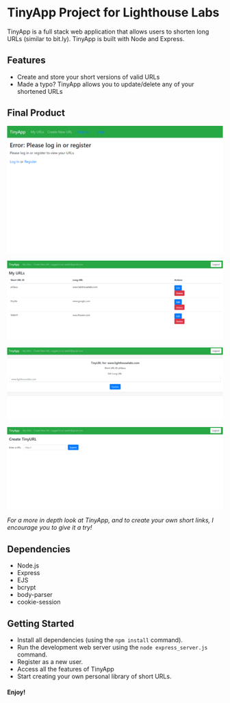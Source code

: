# **TinyApp Project for Lighthouse Labs**

TinyApp is a full stack web application that allows users to shorten long URLs (similar to bit.ly). TinyApp is built with Node and Express.

## Features 

- Create and store your short versions of valid URLs
- Made a typo? TinyApp allows you to update/delete any of your shortened URLs 

## Final Product

!["Welcome page display which prompts the user to login or register"](https://github.com/swathij943/tinyapp/blob/master/docs/welcomepage.PNG)

!["Main page containing all of the user's short URLs"](https://github.com/swathij943/tinyapp/blob/master/docs/urlspage.PNG)

!["Edit page allowing users to update their short URLs"](https://github.com/swathij943/tinyapp/blob/master/docs/editURLpage.PNG)

!["Page to create new short URl"](https://github.com/swathij943/tinyapp/blob/master/docs/newURLpage.PNG)

*For a more in depth look at TinyApp, and to create your own short links, I encourage you to give it a try!*


## Dependencies

- Node.js
- Express
- EJS
- bcrypt
- body-parser
- cookie-session

## Getting Started

- Install all dependencies (using the `npm install` command).
- Run the development web server using the `node express_server.js` command.
- Register as a new user.
- Access all the features of TinyApp
- Start creating your own personal library of short URLs.


#### Enjoy! 
